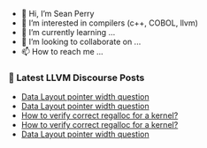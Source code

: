 - 👋 Hi, I’m Sean Perry
- 👀 I’m interested in compilers (c++, COBOL, llvm)
- 🌱 I’m currently learning ...
- 💞️ I’m looking to collaborate on ...
- 📫 How to reach me ...

<!---
s66perry/s66perry is a ✨ special ✨ repository because its `README.md` (this file) appears on your GitHub profile.
You can click the Preview link to take a look at your changes.
--->
### 📕 Latest LLVM Discourse Posts

<!-- DISCOURSE-LLVM:START -->
- [Data Layout pointer width question](https://discourse.llvm.org/t/data-layout-pointer-width-question/80835#post_17)
- [Data Layout pointer width question](https://discourse.llvm.org/t/data-layout-pointer-width-question/80835#post_16)
- [How to verify correct regalloc for a kernel?](https://discourse.llvm.org/t/how-to-verify-correct-regalloc-for-a-kernel/80811#post_6)
- [How to verify correct regalloc for a kernel?](https://discourse.llvm.org/t/how-to-verify-correct-regalloc-for-a-kernel/80811#post_5)
- [Data Layout pointer width question](https://discourse.llvm.org/t/data-layout-pointer-width-question/80835#post_15)
<!-- DISCOURSE-LLVM:END -->
